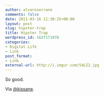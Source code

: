 ```yaml
---
author: alvaroserrano
comments: false
date: 2011-03-16 11:30:25+00:00
layout: post
slug: hipster-trap
title: Hipster Trap
wordpress_id: 1637171976
categories:
- Digital Life
- Link
post_format:
- Link
external-url: http://i.imgur.com/SdLI2.jpg
---
```


So good.

Via [@kissane](https://twitter.com/kissane).
